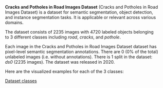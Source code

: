 **Cracks and Potholes in Road Images Dataset** (Cracks and Potholes in Road Images Dataset) is a dataset for semantic segmentation, object detection, and instance segmentation tasks. It is applicable or relevant across various domains.

The dataset consists of 2235 images with 4720 labeled objects belonging to 3 different classes including *road*, *cracks*, and *pothole*.

Each image in the Cracks and Potholes in Road Images Dataset dataset has pixel-level semantic segmentation annotations. There are 0 (0% of the total) unlabeled images (i.e. without annotations). There is 1 split in the dataset: *ds0* (2235 images). The dataset was released in 2020.

Here are the visualized examples for each of the 3 classes:

[Dataset classes](https://github.com/dataset-ninja/cracks-and-potholes-in-road/raw/main/visualizations/classes_preview.webm)
